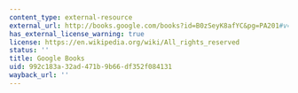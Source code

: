 ```yaml
---
content_type: external-resource
external_url: http://books.google.com/books?id=B0zSeyK8afYC&pg=PA201#v=onepage
has_external_license_warning: true
license: https://en.wikipedia.org/wiki/All_rights_reserved
status: ''
title: Google Books
uid: 992c183a-32ad-471b-9b66-df352f084131
wayback_url: ''
---
```

